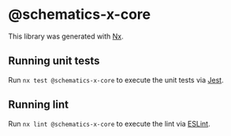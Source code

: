 # @schematics-x-core

This library was generated with [Nx](https://nx.dev).

## Running unit tests

Run `nx test @schematics-x-core` to execute the unit tests via [Jest](https://jestjs.io).

## Running lint

Run `nx lint @schematics-x-core` to execute the lint via [ESLint](https://eslint.org/).
